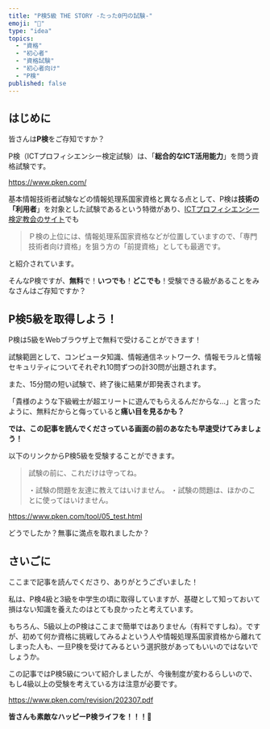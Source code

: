 ```yaml
---
title: "P検5級 THE STORY -たった0円の試験-"
emoji: "💸"
type: "idea"
topics:
  - "資格"
  - "初心者"
  - "資格試験"
  - "初心者向け"
  - "P検"
published: false
---
```


## はじめに

皆さんは**P検**をご存知ですか？

P検（ICTプロフィシエンシー検定試験）は、「**総合的なICT活用能力**」を問う資格試験です。

https://www.pken.com/

基本情報技術者試験などの情報処理系国家資格と異なる点として、P検は**技術の「利用者**」を対象とした試験であるという特徴があり、[ICTプロフィシエンシー検定教会のサイト](https://www.pken.com/merit/justice.html)でも
> Ｐ検の上位には、情報処理系国家資格などが位置していますので、「専門技術者向け資格」を狙う方の「前提資格」としても最適です。

と紹介されています。

そんなP検ですが、**無料**で！**いつでも**！**どこでも**！受験できる級があることをみなさんはご存知ですか？

## P検5級を取得しよう！

P検は5級をWebブラウザ上で無料で受けることができます！

試験範囲として、コンピュータ知識、情報通信ネットワーク、情報モラルと情報セキュリティについてそれぞれ10問ずつの計30問が出題されます。

また、15分間の短い試験で、終了後に結果が即発表されます。

「貴様のような下級戦士が超エリートに遊んでもらえるんだからな…」と言ったように、無料だからと侮っていると**痛い目を見るかも？**

**では、この記事を読んでくださっている画面の前のあなたも早速受けてみましょう！**

以下のリンクからP検5級を受験することができます。

> 試験の前に、これだけは守ってね。
> 
> ・試験の問題を友達に教えてはいけません。
> ・試験の問題は、ほかのことに使ってはいけません。

https://www.pken.com/tool/05_test.html

どうでしたか？無事に満点を取れましたか？

## さいごに
ここまで記事を読んでくださり、ありがとうございました！

私は、P検4級と3級を中学生の頃に取得していますが、基礎として知っておいて損はない知識を養えたのはとても良かったと考えています。

もちろん、5級以上のP検はここまで簡単ではありません（有料ですしね）。ですが、初めて何か資格に挑戦してみるよという人や情報処理系国家資格から離れてしまった人も、一旦P検を受けてみるという選択肢があってもいいのではないでしょうか。

この記事ではP検5級について紹介しましたが、今後制度が変わるらしいので、もし4級以上の受験を考えている方は注意が必要です。

https://www.pken.com/revision/202307.pdf

**皆さんも素敵なハッピーP検ライフを！！！🌸**
